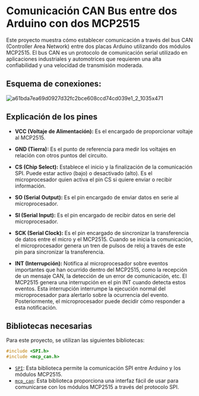 # Comunicación CAN Bus entre dos Arduino con dos MCP2515

Este proyecto muestra cómo establecer comunicación a través del bus CAN (Controller Area Network) entre dos placas Arduino utilizando dos módulos MCP2515. El bus CAN es un protocolo de comunicación serial utilizado en aplicaciones industriales y automotrices que requieren una alta confiabilidad y una velocidad de transmisión moderada.

## Esquema de conexiones:
![a61bda7ea69d0927d32fc2bce608ccd74cd039e1_2_1035x471](https://github.com/guti10x/Arduino-Uno-CAN-Bus-Communication-with-MCP2515-Module/assets/82153822/95fdf590-1b63-4889-aad1-077641809985)

## Explicación de los pines

- **VCC (Voltaje de Alimentación):** Es el encargado de proporcionar voltaje al MCP2515.

- **GND (Tierra):** Es el punto de referencia para medir los voltajes en relación con otros puntos del circuito.

- **CS (Chip Select):** Establece el inicio y la finalización de la comunicación SPI. Puede estar activo (bajo) o desactivado (alto). Es el microprocesador quien activa el pin CS si quiere enviar o recibir información.

- **SO (Serial Output):** Es el pin encargado de enviar datos en serie al microprocesador.

- **SI (Serial Input):** Es el pin encargado de recibir datos en serie del microprocesador.

- **SCK (Serial Clock):** Es el pin encargado de sincronizar la transferencia de datos entre el micro y el MCP2515. Cuando se inicia la comunicación, el microprocesador genera un tren de pulsos de reloj a través de este pin para sincronizar la transferencia.

- **INT (Interrupción):** Notifica al microprocesador sobre eventos importantes que han ocurrido dentro del MCP2515, como la recepción de un mensaje CAN, la detección de un error de comunicación, etc. El MCP2515 genera una interrupción en el pin INT cuando detecta estos eventos. Esta interrupción interrumpe la ejecución normal del microprocesador para alertarlo sobre la ocurrencia del evento. Posteriormente, el microprocesador puede decidir cómo responder a esta notificación.

## Bibliotecas necesarias
Para este proyecto, se utilizan las siguientes bibliotecas:
```cpp
#include <SPI.h>
#include <mcp_can.h>
```
- [`SPI`](https://github.com/PaulStoffregen/SPI): Esta biblioteca permite la comunicación SPI entre Arduino y los módulos MCP2515.
- [`mcp_can`](https://github.com/coryjfowler/MCP_CAN_lib): Esta biblioteca proporciona una interfaz fácil de usar para comunicarse con los módulos MCP2515 a través del protocolo SPI.
